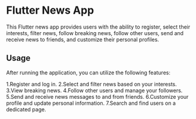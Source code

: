 # Flutter News App

This Flutter news app provides users with the ability to register, select their interests, filter news, follow breaking news, follow other users, send and receive news to friends, and customize their personal profiles.

## Usage

After running the application, you can utilize the following features:

1.Register and log in.
2.Select and filter news based on your interests.
3.View breaking news.
4.Follow other users and manage your followers.
5.Send and receive news messages to and from friends.
6.Customize your profile and update personal information.
7.Search and find users on a dedicated page.

